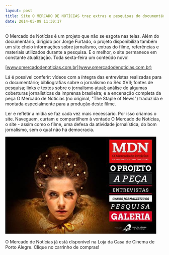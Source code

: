 ```yaml
---
layout: post
title: Site O MERCADO DE NOTÍCIAS traz extras e pesquisas do documentário
date: 2014-05-09 11:30:17
---
```

O Mercado de Notícias é um projeto que não se esgota nas telas. Além do documentário, dirigido por Jorge Furtado, o projeto disponibiliza também um site cheio informações sobre jornalismo, extras do filme, referências e materiais utilizados durante a pesquisa. E o melhor, o site permanece em constante atualização. Toda sexta-feira um conteúdo novo!

[www.omercadodenoticias.com.br](www.omercadodenoticias.com.br)

[](www.omercadodenoticias.com.br)Lá é possível conferir: vídeos com a íntegra das entrevistas realizadas para o documentário; bibliografias sobre o jornalismo no Séc XVII; fontes de pesquisa; links e textos sobre o jornalismo atual; análise de algumas coberturas jornalísticas da imprensa brasileira; e a encenação completa da peça O Mercado de Notícias (no original, "The Staple of News") traduzida e montada especialmente para a produção deste filme.

Ler e refletir a mídia se faz cada vez mais necessário. Por isso criamos o site. Naveguem, curtam e compartilhem à vontade O Mercado de Notícias, o site - assim como o filme, uma defesa da atividade jornalística, do bom jornalismo, sem o qual não há democracia.

![](/uploads/mdn_home_site.jpg)

O Mercado de Notícias já está disponível na Loja da Casa de Cinema de Porto Alegre. Clique no carrinho de compras!